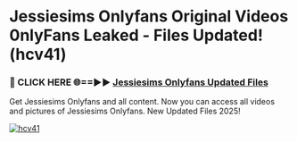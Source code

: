 # Jessiesims Onlyfans Original Videos 0nlyFans Leaked - Files Updated! (hcv41)

<h3>🔴 CLICK HERE 🌐==►► <a href="https://tinyurl.com/2wckxsce" rel="nofollow">Jessiesims Onlyfans Updated Files</a></h3>

Get Jessiesims Onlyfans and all content. Now you can access all videos and pictures of Jessiesims Onlyfans. New Updated Files 2025!

[![hcv41](https://i.imgur.com/AFduVYN.gif)](https://tinyurl.com/2wckxsce)
